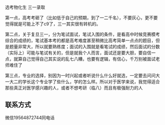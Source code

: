 选考物化生  三一录取
 
第一点，高考考砸了（比如低于自己的预期，到了一二千名），不要灰心，更不要觉得就是可能上不了c9了，三一其实很有转机的。

第二点，关于复旦三一，分为笔试面试，笔试入围的条件，是看高中时候竞赛模考综合的成绩的，笔试基本考的都是高考难度甚至稍微比高考简单一点点的题目，但是题量非常大，所以就要熟练度；面试的入围就是看笔试的成绩，然后面试的分数（实际上）可能与笔试有关的，但是就我个人而言，面试还是要大胆，要自信一点，就算自己觉得自己其实说的乱七八糟，也要有逻辑，有信心，千万别被面试老师难住了

第三点，专业的选择，别因为一时兴起或者听说什么什么好就选，一定要去问问大一大二的学长这个专业学了些什么，学的怎么样。所以对于医学来说，我觉得适合那些真正对医学感兴趣的人，或者不想考研（临八）而且有极强耐力的人

## **联系方式**
微信19564872744同电话